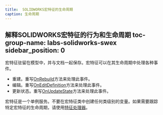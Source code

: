 ```yaml
---
title:  SOLIDWORKS宏特征的生命周期
caption: 生命周期
---
```

 解释SOLIDWORKS宏特征的行为和生命周期
toc-group-name: labs-solidworks-swex
sidebar_position: 0
---
宏特征驻留在模型中，并与文档一起保存。宏特征可以在其生命周期中处理各种事件。

* 重建。重写[OnRebuild](https://docs.codestack.net/swex/macro-feature/html/M_CodeStack_SwEx_MacroFeature_MacroFeatureEx_OnRebuild.htm)方法来处理此事件。
* 编辑。重写[OnEditDefinition](https://docs.codestack.net/swex/macro-feature/html/M_CodeStack_SwEx_MacroFeature_MacroFeatureEx_OnEditDefinition.htm)方法来处理此事件。
* 更新状态。重写[OnUpdateState](https://docs.codestack.net/swex/macro-feature/html/M_CodeStack_SwEx_MacroFeature_MacroFeatureEx_OnUpdateState.htm)方法来处理此事件。

宏特征是一个单例服务。不要在宏特征类中创建任何类级别的变量。如果需要跟踪特定宏特征的生命周期，请使用[特征处理器](feature-handler)。